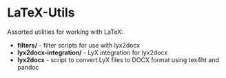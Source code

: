 LaTeX-Utils
===========

Assorted utilities for working with LaTeX:

- <strong>filters/</strong> - filter scripts for use with lyx2docx
- <strong>lyx2docx-integration/</strong> - LyX integration for lyx2docx
- <strong>lyx2docx</strong> - script to convert LyX files to DOCX format using tex4ht and pandoc
